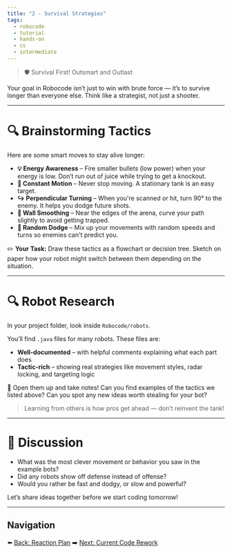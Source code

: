 ```yaml
---
title: "2 - Survival Strategies"
tags:
  - robocode
  - tutorial
  - hands-on
  - cs
  - intermediate
---
```


> 🛡️ Survival First! Outsmart and Outlast

Your goal in Robocode isn’t just to win with brute force — it’s to survive longer than everyone else. Think like a strategist, not just a shooter.

---

# 🔍 Brainstorming Tactics

Here are some smart moves to stay alive longer:

* **💡 Energy Awareness** – Fire smaller bullets (low power) when your energy is low. Don’t run out of juice while trying to get a knockout.
* **🏃 Constant Motion** – Never stop moving. A stationary tank is an easy target.
* **↪️ Perpendicular Turning** – When you're scanned or hit, turn 90° to the enemy. It helps you dodge future shots.
* **🧱 Wall Smoothing** – Near the edges of the arena, curve your path slightly to avoid getting trapped.
* **🎲 Random Dodge** – Mix up your movements with random speeds and turns so enemies can't predict you.

✏️ **Your Task:** Draw these tactics as a flowchart or decision tree. Sketch on paper how your robot might switch between them depending on the situation.

---

# 🔍 Robot Research

In your project folder, look inside `Robocode/robots`.

You’ll find `.java` files for many robots. These files are:

* **Well-documented** – with helpful comments explaining what each part does
* **Tactic-rich** – showing real strategies like movement styles, radar locking, and targeting logic

🧠 Open them up and take notes! Can you find examples of the tactics we listed above? Can you spot any new ideas worth stealing for your bot?

> Learning from others is how pros get ahead — don’t reinvent the tank!

---

# 💬 Discussion

* What was the most clever movement or behavior you saw in the example bots?
* Did any robots show off defense instead of offense?
* Would you rather be fast and dodgy, or slow and powerful?

Let’s share ideas together before we start coding tomorrow!

---

## Navigation

⬅️ [Back: Reaction Plan](/robocode/Day-8/00_hit_reaction_plan)
➡️ [Next: Current Code Rework](/robocode/Day-8/02_refactoring)
